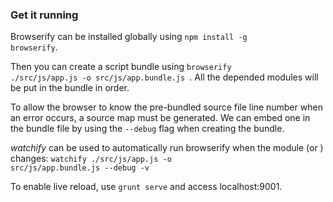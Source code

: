 
### Get it running
Browserify can be installed globally using <code>npm install -g browserify</code>.

Then you can create a script bundle using <code>browserify ./src/js/app.js -o src/js/app.bundle.js
</code>. All the depended modules will be put in the bundle in order.

To allow the browser to know the pre-bundled source file line number when an error occurs, a source map must be generated. 
We can embed one in the bundle file by using the <code>--debug</code> flag when creating the bundle.

<em>watchify</em> can be used to automatically run browserify when the module (or ) changes:
<code>watchify ./src/js/app.js -o src/js/app.bundle.js --debug -v</code>

To enable live reload, use <code>grunt serve</code> and access localhost:9001.



